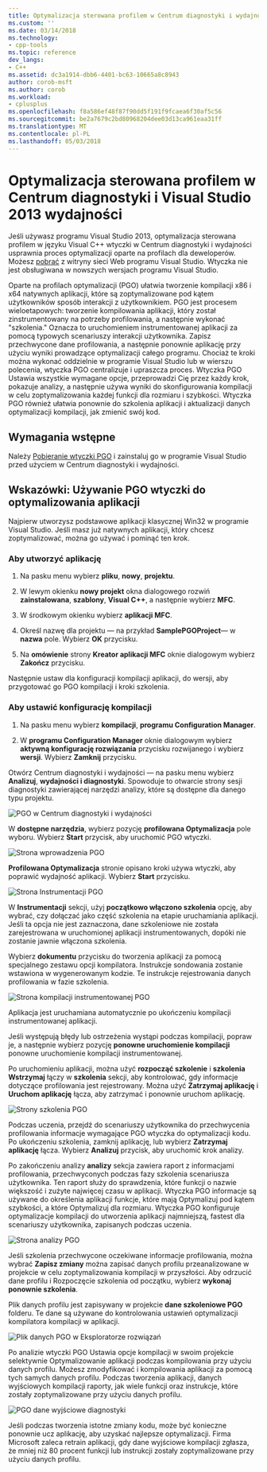 ```yaml
---
title: Optymalizacja sterowana profilem w Centrum diagnostyki i wydajności | Dokumentacja firmy Microsoft
ms.custom: ''
ms.date: 03/14/2018
ms.technology:
- cpp-tools
ms.topic: reference
dev_langs:
- C++
ms.assetid: dc3a1914-dbb6-4401-bc63-10665a8c8943
author: corob-msft
ms.author: corob
ms.workload:
- cplusplus
ms.openlocfilehash: f8a586ef48f87f90dd5f191f9fcaea6f30af5c56
ms.sourcegitcommit: be2a7679c2bd80968204dee03d13ca961eaa31ff
ms.translationtype: MT
ms.contentlocale: pl-PL
ms.lasthandoff: 05/03/2018
---
```

# <a name="profile-guided-optimization-in-the-visual-studio-2013-performance-and-diagnostics-hub"></a>Optymalizacja sterowana profilem w Centrum diagnostyki i Visual Studio 2013 wydajności

Jeśli używasz programu Visual Studio 2013, optymalizacja sterowana profilem w języku Visual C++ wtyczki w Centrum diagnostyki i wydajności usprawnia proces optymalizacji oparte na profilach dla deweloperów. Możesz [pobrać](http://go.microsoft.com/fwlink/p/?LinkId=327915) z witryny sieci Web programu Visual Studio. Wtyczka nie jest obsługiwana w nowszych wersjach programu Visual Studio.

Oparte na profilach optymalizacji (PGO) ułatwia tworzenie kompilacji x86 i x64 natywnych aplikacji, które są zoptymalizowane pod kątem użytkowników sposób interakcji z użytkownikiem. PGO jest procesem wieloetapowych: tworzenie kompilowania aplikacji, który został zinstrumentowany na potrzeby profilowania, a następnie wykonać "szkolenia." Oznacza to uruchomieniem instrumentowanej aplikacji za pomocą typowych scenariuszy interakcji użytkownika. Zapisz przechwycone dane profilowania, a następnie ponownie aplikację przy użyciu wyniki prowadzące optymalizacji całego programu. Chociaż te kroki można wykonać oddzielnie w programie Visual Studio lub w wierszu polecenia, wtyczka PGO centralizuje i upraszcza proces. Wtyczka PGO Ustawia wszystkie wymagane opcje, przeprowadzi Cię przez każdy krok, pokazuje analizy, a następnie używa wyniki do skonfigurowania kompilacji w celu zoptymalizowania każdej funkcji dla rozmiaru i szybkości. Wtyczka PGO również ułatwia ponownie do szkolenia aplikacji i aktualizacji danych optymalizacji kompilacji, jak zmienić swój kod.

## <a name="prerequisites"></a>Wymagania wstępne

Należy [Pobieranie wtyczki PGO](http://go.microsoft.com/fwlink/p/?LinkId=327915) i zainstaluj go w programie Visual Studio przed użyciem w Centrum diagnostyki i wydajności.

## <a name="walkthrough-using-the-pgo-plug-in-to-optimize-an-app"></a>Wskazówki: Używanie PGO wtyczki do optymalizowania aplikacji

Najpierw utworzysz podstawowe aplikacji klasycznej Win32 w programie Visual Studio. Jeśli masz już natywnych aplikacji, który chcesz zoptymalizować, można go używać i pominąć ten krok.

### <a name="to-create-an-app"></a>Aby utworzyć aplikację

1. Na pasku menu wybierz **pliku**, **nowy**, **projektu**.

1. W lewym okienku **nowy projekt** okna dialogowego rozwiń **zainstalowana**, **szablony**, **Visual C++**, a następnie wybierz  **MFC**.

1. W środkowym okienku wybierz **aplikacji MFC**.

1. Określ nazwę dla projektu — na przykład **SamplePGOProject**— w **nazwa** pole. Wybierz **OK** przycisku.

1. Na **omówienie** strony **Kreator aplikacji MFC** oknie dialogowym wybierz **Zakończ** przycisku.

Następnie ustaw dla konfiguracji kompilacji aplikacji, do wersji, aby przygotować go PGO kompilacji i kroki szkolenia.

### <a name="to-set-the-build-configuration"></a>Aby ustawić konfigurację kompilacji

1. Na pasku menu wybierz **kompilacji**, **programu Configuration Manager**.

1. W **programu Configuration Manager** oknie dialogowym wybierz **aktywną konfigurację rozwiązania** przycisku rozwijanego i wybierz **wersji**. Wybierz **Zamknij** przycisku.

Otwórz Centrum diagnostyki i wydajności — na pasku menu wybierz **Analizuj**, **wydajności i diagnostyki**. Spowoduje to otwarcie strony sesji diagnostyki zawierającej narzędzi analizy, które są dostępne dla danego typu projektu.

![PGO w Centrum diagnostyki i wydajności](../../build/reference/media/pgofig0hub.png "PGOFig0Hub")

W **dostępne narzędzia**, wybierz pozycję **profilowana Optymalizacja** pole wyboru. Wybierz **Start** przycisk, aby uruchomić PGO wtyczki.

![Strona wprowadzenia PGO](../../build/reference/media/pgofig1start.png "PGOFig1Start")

**Profilowana Optymalizacja** stronie opisano kroki używa wtyczki, aby poprawić wydajność aplikacji. Wybierz **Start** przycisku.

![Strona Instrumentacji PGO](../../build/reference/media/pgofig2instrument.png "PGOFig2Instrument")

W **Instrumentacji** sekcji, użyj **początkowo włączono szkolenia** opcję, aby wybrać, czy dołączać jako część szkolenia na etapie uruchamiania aplikacji. Jeśli ta opcja nie jest zaznaczona, dane szkoleniowe nie została zarejestrowana w uruchomionej aplikacji instrumentowanych, dopóki nie zostanie jawnie włączona szkolenia.

Wybierz **dokumentu** przycisku do tworzenia aplikacji za pomocą specjalnego zestawu opcji kompilatora. Instrukcje sondowania zostanie wstawiona w wygenerowanym kodzie. Te instrukcje rejestrowania danych profilowania w fazie szkolenia.

![Strona kompilacji instrumentowanej PGO](../../build/reference/media/pgofig3build.PNG "PGOFig3Build")

Aplikacja jest uruchamiana automatycznie po ukończeniu kompilacji instrumentowanej aplikacji.

Jeśli występują błędy lub ostrzeżenia wystąpi podczas kompilacji, popraw je, a następnie wybierz pozycję **ponowne uruchomienie kompilacji** ponowne uruchomienie kompilacji instrumentowanej.

Po uruchomieniu aplikacji, można użyć **rozpocząć szkolenie** i **szkolenia Wstrzymaj** łączy w **szkolenia** sekcji, aby kontrolować, gdy informacje dotyczące profilowania jest rejestrowany. Można użyć **Zatrzymaj aplikację** i **Uruchom aplikację** łącza, aby zatrzymać i ponownie uruchom aplikację.

![Strony szkolenia PGO](../../build/reference/media/pgofig4training.PNG "PGOFig4Training")

Podczas uczenia, przejdź do scenariuszy użytkownika do przechwycenia profilowania informacje wymagające PGO wtyczka do optymalizacji kodu. Po ukończeniu szkolenia, zamknij aplikację, lub wybierz **Zatrzymaj aplikację** łącza. Wybierz **Analizuj** przycisk, aby uruchomić krok analizy.

Po zakończeniu analizy **analizy** sekcja zawiera raport z informacjami profilowania, przechwyconych podczas fazy szkolenia scenariusza użytkownika. Ten raport służy do sprawdzenia, które funkcji o nazwie większość i zużyte najwięcej czasu w aplikacji. Wtyczka PGO informacje są używane do określenia aplikacji funkcje, które mają Optymalizuj pod kątem szybkości, a które Optymalizuj dla rozmiaru. Wtyczka PGO konfiguruje optymalizacje kompilacji do utworzenia aplikacji najmniejszą, fastest dla scenariuszy użytkownika, zapisanych podczas uczenia.

![Strona analizy PGO](../../build/reference/media/pgofig5analyze.png "PGOFig5Analyze")

Jeśli szkolenia przechwycone oczekiwane informacje profilowania, można wybrać **Zapisz zmiany** można zapisać danych profilu przeanalizowane w projekcie w celu zoptymalizowania kompilacji w przyszłości. Aby odrzucić dane profilu i Rozpoczęcie szkolenia od początku, wybierz **wykonaj ponownie szkolenia**.

Plik danych profilu jest zapisywany w projekcie **dane szkoleniowe PGO** folderu. Te dane są używane do kontrolowania ustawień optymalizacji kompilatora kompilacji w aplikacji.

![Plik danych PGO w Eksploratorze rozwiązań](../../build/reference/media/pgofig6data.png "PGOFig6Data")

Po analizie wtyczki PGO Ustawia opcje kompilacji w swoim projekcie selektywnie Optymalizowanie aplikacji podczas kompilowania przy użyciu danych profilu. Możesz zmodyfikować i kompilowania aplikacji za pomocą tych samych danych profilu. Podczas tworzenia aplikacji, danych wyjściowych kompilacji raporty, jak wiele funkcji oraz instrukcje, które zostały zoptymalizowane przy użyciu danych profilu.

![PGO dane wyjściowe diagnostyki](../../build/reference/media/pgofig7diagnostics.png "PGOFig7Diagnostics")

Jeśli podczas tworzenia istotne zmiany kodu, może być konieczne ponownie ucz aplikację, aby uzyskać najlepsze optymalizacji. Firma Microsoft zaleca retrain aplikacji, gdy dane wyjściowe kompilacji zgłasza, że mniej niż 80 procent funkcji lub instrukcji zostały zoptymalizowane przy użyciu danych profilu.